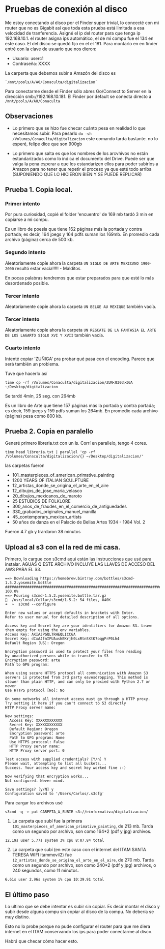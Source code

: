# Pruebas de conexión al disco

Me estoy conectando al disco por el Finder super trivial, lo concecté con mi router que no es Gigabit así que toda esta prueba está limitada a esa velocidad de tranferencia. Asigné el ip del router para que tenga ip 192.168.10.1. el router asigna ips automático, el de mi compu fue el 134 en este caso. El del disco se quedó fijo en el el 181. Para montarlo en en finder entré con la clave de usuario que nos dieron:

-	Usuario: userc1
-	Contraseña:	XXXX

La carperta que debemos subir a Amazón del disco es 

	`/mnt/pools/A/A0/Conaculta/digitalizacion`

Para conectarme desde el Finder sólo abres 	Go/Connect to Server en la dirección smb://192.168.10.181. El Finder por default se conecta directo a `/mnt/pools/A/A0/Conaculta`

## Observaciones

- Lo primero que se hizo fue checar cuánto pesa en realidad lo que necesitamos subir. 
Para pesarlo `du -sh /Volumes/Conaculta/digitalizacion` este comando tarda bastante. no lo esperé, felipe dice que son 900gb


- Lo primero que salta es que los nombres de los arcvhivos no están estandarizados como lo indica el documento del Drive. Puede ser que valga la pena esperar a que los estandarizen ellos para poder subirlos a Amazon para no tener que repetir el proceso ya que esté todo arriba (SUPONIENDO QUE LO HICIERON BIEN Y SE PUEDE REPLICAR)

## Prueba 1. Copia local.

### Primer intento
	
Por pura curiosidad, copié el folder 'encuentro' de 169 mb tardó 3 min en copiarse a mi compu.

Es un libro de poesía que tiene 162 páginas más la portada y contra portada; es decir, 164 jpegs y 164 pdfs suman los 169mb. En promedio cada archivo (página) cerca de 500 kb.

### Segundo intento

Aleatoriamente copíe ahora la carpeta `UN SIGLO DE ARTE MEXICANO 1900-2000` resultó estar vacía!!!!!
 	- Malditos.

En pocas palabras tendremos que estar preparados para que esté lo más desordenado posible.


### Tercer intento

Aleatoriamente copíe ahora la carpeta `UN BELGE AU MEXIQUE` también vacía.


### Tercer intento

Aleatoriamente copíe ahora la carpeta `UN RESCATE DE LA FANTASIA EL ARTE DE LOS LAGARTO SIGLO XVI Y XVII` también vacía.


### Cuarto intento

Intenté copiar 'ZUÑIGA' pra probar qué pasa con el encoding. Parece que será también un problema.

Tuve que hacerlo así

`time cp -rf /Volumes/Conaculta/digitalizacion/ZUN<0303>IGA ~/Desktop/digitalizacion`

Se tardó 4min, 25 seg. con 264mb

Es un libro de Arte  que tiene 157 páginas más la portada y contra portada; es decir, 159 jpegs y 159 pdfs suman los 264mb. En promedio cada archivo (página) pesa  como 800 kb.


## Prueba 2. Copia en paralello

Generé primero libreria.txt con un ls.  Corrí en parallelo, tengo 4 cores.

`time head libreria.txt | parallel 'cp -rf  /Volumes/Conaculta/digitalizacion/{} ~/Desktop/digitalizacion/'`

las carpetas fueron

  - 101_masterpieces_of_american_primative_painting
  - 1200 YEARS OF ITALIAN SCULPTURE
  - 12_artistas_donde_se_origina_el_arte_en_el_aire
  - 12_dibujos_de_jose_maria_velasco
  - 20_dibujos_mexicanos_de_maroto
  - 25 ESTUDIOS DE FOLKLORE
  - 300_anos_de_fraudes_en_el_comercio_de_antiguedades
  - 330_grabados_originales_manuel_manilla
  - 45_contemporary_mexican_artists
  - 50 años de danza en el Palacio de Bellas Artes 1934 - 1984 Vol. 2

Fueron 4.7 gb y trardaron 38 minutos







## Upload al s3 con el la red de mi casa.

Primero, lo cargue con s3cmd  aquí están las instrucciones que usé para instalar. 
AGUAS Q ESTE ARCHIVO INCLUYE LAS LLAVES DE ACCESO DEL AWS PARA EL S3.


``` brew install s3cmd
==> Downloading https://homebrew.bintray.com/bottles/s3cmd-1.5.2.yosemite.bottle
######################################################################## 100.0%
==> Pouring s3cmd-1.5.2.yosemite.bottle.tar.gz
🍺  /usr/local/Cellar/s3cmd/1.5.2: 54 files, 840K
➜  ~  s3cmd --configure 

Enter new values or accept defaults in brackets with Enter.
Refer to user manual for detailed description of all options.

Access key and Secret key are your identifiers for Amazon S3. Leave them empty for using the env variables.
Access Key: AKIAJPGQLTRHEQLICCGA
Secret Key: dCxAJfnIPUAushEKrjh0LxRtnSXtK7oqgPrP0Lh4
Default Region [US]: Oregon

Encryption password is used to protect your files from reading
by unauthorized persons while in transfer to S3
Encryption password: arte
Path to GPG program: 

When using secure HTTPS protocol all communication with Amazon S3
servers is protected from 3rd party eavesdropping. This method is
slower than plain HTTP, and can only be proxied with Python 2.7 or newer
Use HTTPS protocol [No]: No

On some networks all internet access must go through a HTTP proxy.
Try setting it here if you can't connect to S3 directly
HTTP Proxy server name: 

New settings:
  Access Key: XXXXXXXXXXXX
  Secret Key: XXXXXXXXXXXX
  Default Region: Oregon
  Encryption password: arte
  Path to GPG program: None
  Use HTTPS protocol: False
  HTTP Proxy server name: 
  HTTP Proxy server port: 0

Test access with supplied credentials? [Y/n] Y
Please wait, attempting to list all buckets...
Success. Your access key and secret key worked fine :-)

Now verifying that encryption works...
Not configured. Never mind.

Save settings? [y/N] y
Configuration saved to '/Users/Carlos/.s3cfg'
```

Para cargar los archivos usé 

`s3cmd -q -r put CARPETA_A_SUBIR s3://einformativa/digitalizacion/`

1.  La carpeta que subí fue la primera `101_masterpieces_of_american_primative_painting`, de 213 mb. Tarda como un segundo por archivo, son como 164*2 (pdf y jpg) archivos.

`12.19s user 5.77s system 3% cpu 8:07.84 total`


2. La carpeta que subí (en este caso con el internet del ITAM SANTA TERESA WIFI itammovil2) fue  `12_artistas_donde_se_origina_el_arte_en_el_aire`, de 270 mb. Tarda como un segundo por archivo, son como 240*2 (pdf y jpg) archivos, o 240 segundos, como 11 minutos.

`6.61s user 2.96s system 1% cpu 10:39.91 total`



## El último paso 

Lo ultimo que se debe intentar es subir sin copiar. Es decir montar el disco y subir desde alguna compu sin copiar al disco de la compu. No debería se muy distino. 

Esto no lo probe porque no pude configurar el router para que me diera internet en el ITAM conservando los ips para poder conectarme al disco.

Habrá que checar cómo hacer esto.











